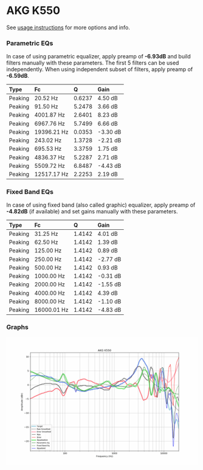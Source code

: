# AKG K550
See [usage instructions](https://github.com/jaakkopasanen/AutoEq#usage) for more options and info.

### Parametric EQs
In case of using parametric equalizer, apply preamp of **-6.93dB** and build filters manually
with these parameters. The first 5 filters can be used independently.
When using independent subset of filters, apply preamp of **-6.59dB**.

| Type    | Fc          |      Q | Gain     |
|:--------|:------------|:-------|:---------|
| Peaking | 20.52 Hz    | 0.6237 | 4.50 dB  |
| Peaking | 91.50 Hz    | 5.2478 | 3.66 dB  |
| Peaking | 4001.87 Hz  | 2.6401 | 8.23 dB  |
| Peaking | 6967.76 Hz  | 5.7499 | 6.66 dB  |
| Peaking | 19396.21 Hz | 0.0353 | -3.30 dB |
| Peaking | 243.02 Hz   | 1.3728 | -2.21 dB |
| Peaking | 695.53 Hz   | 3.3759 | 1.75 dB  |
| Peaking | 4836.37 Hz  | 5.2287 | 2.71 dB  |
| Peaking | 5509.72 Hz  | 6.8487 | -4.43 dB |
| Peaking | 12517.17 Hz | 2.2253 | 2.19 dB  |

### Fixed Band EQs
In case of using fixed band (also called graphic) equalizer, apply preamp of **-4.82dB**
(if available) and set gains manually with these parameters.

| Type    | Fc          |      Q | Gain     |
|:--------|:------------|:-------|:---------|
| Peaking | 31.25 Hz    | 1.4142 | 4.01 dB  |
| Peaking | 62.50 Hz    | 1.4142 | 1.39 dB  |
| Peaking | 125.00 Hz   | 1.4142 | 0.89 dB  |
| Peaking | 250.00 Hz   | 1.4142 | -2.77 dB |
| Peaking | 500.00 Hz   | 1.4142 | 0.93 dB  |
| Peaking | 1000.00 Hz  | 1.4142 | -0.31 dB |
| Peaking | 2000.00 Hz  | 1.4142 | -1.55 dB |
| Peaking | 4000.00 Hz  | 1.4142 | 4.39 dB  |
| Peaking | 8000.00 Hz  | 1.4142 | -1.10 dB |
| Peaking | 16000.01 Hz | 1.4142 | -4.83 dB |

### Graphs
![](./AKG%20K550.png)